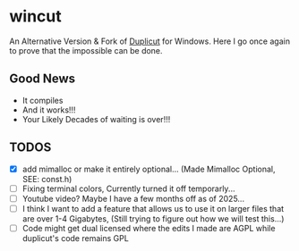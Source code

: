 # wincut
An Alternative Version & Fork of [Duplicut](https://github.com/nil0x42/duplicut) for Windows.
Here I go once again to prove that the impossible can be done.

## Good News
- It compiles
- And it works!!!
- Your Likely Decades of waiting is over!!!

## TODOS
- [x] add mimalloc or make it entirely optional... (Made Mimalloc Optional, SEE: const.h)
- [ ] Fixing terminal colors, Currently turned it off temporarly...
- [ ] Youtube video? Maybe I have a few months off as of 2025...
- [ ] I think I want to add a feature that allows us to use it on larger files that are over 1-4 Gigabytes, (Still trying to figure out how we will test this...)
- [ ] Code might get dual licensed where the edits I made are AGPL while duplicut's code remains GPL

